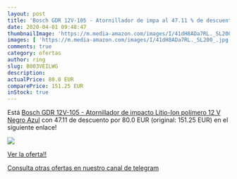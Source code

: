 ```yaml
---
layout: post
title: 'Bosch GDR 12V-105 - Atornillador de impa al 47.11 % de descuento'
date: 2020-04-01 09:48:47
thumbnailImage: 'https://m.media-amazon.com/images/I/41dH8ADa7RL._SL200_.jpg'
images: [ 'https://m.media-amazon.com/images/I/41dH8ADa7RL._SL200_.jpg' ]
comments: true
category: ofertas
author: ring
slug: B003VEILWG
description:
actualPrice: 80.0 EUR
comparePrice: 151.25 EUR
inStock: true
---
```


Está [Bosch GDR 12V-105 - Atornillador de impacto  Litio-Ion polímero  12 V  Negro  Azul](https://www.amazon.com/dp/B003VEILWG/?tag=redken08-20) con 47.11 de descuento por 80.0 EUR (original: 151.25 EUR) en el siguiente enlace!

[![](https://m.media-amazon.com/images/I/41dH8ADa7RL._SL200_.jpg)](https://www.amazon.com/dp/B003VEILWG/?tag=redken08-20)

[Ver la oferta!!](https://www.amazon.com/dp/B003VEILWG/?tag=redken08-20)

[Consulta otras ofertas en nuestro canal de telegram](https://t.me/s/ofertas25)
